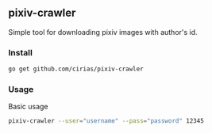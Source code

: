 pixiv-crawler
----

Simple tool for downloading pixiv images with author's id.

### Install

```bash
go get github.com/cirias/pixiv-crawler
```

### Usage

Basic usage

```bash
pixiv-crawler --user="username" --pass="password" 12345
```
